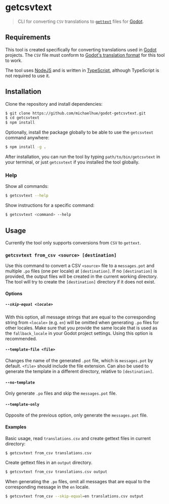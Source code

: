 # getcsvtext

> CLI for converting `CSV` translations to [`gettext`](https://www.gnu.org/software/gettext/) files for [Godot](https://godotengine.org).

## Requirements

This tool is created specifically for converting translations used in [Godot](https://godotengine.org) projects. The `CSV` file must conform to [Godot's translation format](https://docs.godotengine.org/en/stable/tutorials/assets_pipeline/importing_translations.html#translation-format) for this tool to work.

The tool uses [NodeJS](https://nodejs.org) and is written in [TypeScript](https://www.typescriptlang.org), although TypeScript is not required to use it.

## Installation

Clone the repository and install dependencies:

```bash
$ git clone https://github.com/michaelhue/godot-getcsvtext.git
$ cd getcsvtext
$ npm install
```

Optionally, install the package globally to be able to use the `getcsvtext` command anywhere:

```bash
$ npm install -g .
```

After installation, you can run the tool by typing `path/to/bin/getcsvtext` in your terminal, or just `getcsvtext` if you installed the tool globally.

### Help

Show all commands:

```bash
$ getcsvtext --help
```

Show instructions for a specific command:

```bash
$ getcsvtext <command> --help
```

## Usage

Currently the tool only supports conversions from `CSV` to `gettext`.

### `getcsvtext from_csv <source> [destination]`

Use this command to convert a CSV `<source>` file to a `messages.pot` and multiple `.po` files (one per locale) at `[destination]`. If no `[destination]` is provided, the output files will be created in the current working directory. The tool will try to create the `[destination]` directory if it does not exist.

#### Options

##### `--skip-equal <locale>`

With this option, all message strings that are equal to the corresponding string from `<locale>` (e.g. `en`) will be omitted when generating `.po` files for other locales. Make sure that you provide the same locale that is used as the `fallback_locale` in your Godot project settings. Using this option is recommended.

#### `--template-file <file>`

Changes the name of the generated `.pot` file, which is `messages.pot` by default. `<file>` should include the file extension. Can also be used to generate the template in a different directory, relative to `[destination]`.

#### `--no-template`

Only generate `.po` files and skip the `messages.pot` file.

#### `--template-only`

Opposite of the previous option, only generate the `messages.pot` file.

#### Examples

Basic usage, read `translations.csv` and create gettext files in current directory:

```bash
$ getcsvtext from_csv translations.csv
```

Create gettext files in an `output` directory.

```bash
$ getcsvtext from_csv translations.csv output
```

When generating the `.po` files, omit all messages that are equal to the corresponding message in the `en` locale.

```bash
$ getcsvtext from_csv --skip-equal=en translations.csv output
```
